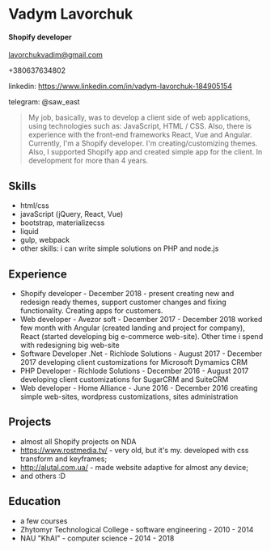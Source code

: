 # Vadym Lavorchuk
#### Shopify developer
lavorchukvadim@gmail.com

+380637634802

linkedin: https://www.linkedin.com/in/vadym-lavorchuk-184905154

telegram: @saw_east

>My job, basically, was to develop a client side of web applications, using technologies such as: JavaScript, HTML / CSS. Also, there is experience with the front-end frameworks React, Vue and Angular. Currently, I'm a Shopify developer. I'm creating/customizing themes. Also, I supported Shopify app and created simple app for the client. In development for more than 4 years.

## Skills
 - html/css
 - javaScript (jQuery, React, Vue)
 - bootstrap, materializecss
 - liquid
 - gulp, webpack
 - other skills: i can write simple solutions on PHP and node.js

## Experience

 - Shopify developer - December 2018 - present
 creating new and redesign ready themes, support customer changes and fixing functionality. Creating apps for customers.
 - Web developer - Avezor soft - December 2017 - December 2018
 worked few month with Angular (created landing and project for company), React (started developing big e-commerce web-site). Other time i spend with redesigning big web-site
 - Software Developer .Net - Richlode Solutions - August 2017 - December 2017
 developing client customizations for Microsoft Dymamics CRM
 - PHP Developer - Richlode Solutions - December 2016 - August 2017
 developing client customizations for SugarCRM and SuiteCRM
 - Web developer - Home Alliance - June 2016 - December 2016
 creating simple web-sites, wordpress customizations, sites administration

## Projects
 - almost all Shopify projects on NDA 
 - https://www.rostmedia.tv/ - very old, but it's my. developed with css transform and keyframes;
 - http://alutal.com.ua/ - made website adaptive for almost any device;
 - and others :D

## Education
- a few courses
- Zhytomyr Technological College - software engineering - 2010 - 2014
- NAU "KhAI" - computer science - 2014 - 2018
